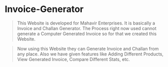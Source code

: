 # Invoice-Generator

> This Website is developed for Mahavir Enterprises. It is basically a Invoice and Challan Generator. 
> The Process right now used cannot generate a Computer Generated Invoice so for that we created this Website.

> Now using this Website they can Generate Invoice and Challan from any place. Also we have given features like Adding Different Products, View Generated Invoice, Compare Different Stats, etc.

